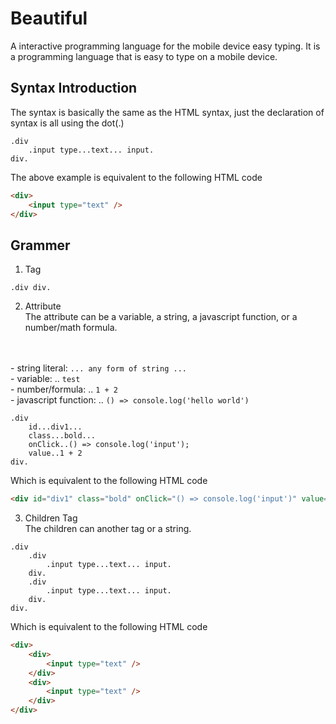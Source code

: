 # Beautiful

A interactive programming language for the mobile device easy typing.
It is a programming language that is easy to type on a mobile device.

## Syntax Introduction

The syntax is basically the same as the HTML syntax, just the declaration of syntax is all using the dot(.)

```beau
.div
    .input type...text... input.
div.
```

The above example is equivalent to the following HTML code
```html
<div>
    <input type="text" />
</div>
```

## Grammer
1. Tag
```
.div div.
```

2. Attribute
<br>The attribute can be a variable, a string, a javascript function, or a number/math formula.
<br>
<br>- string literal: <code>... any form of string ...</code>
<br>- variable: .. <code>test</code>
<br>- number/formula: .. <code>1 + 2</code>
<br>- javascript function: .. <code>() => console.log('hello world')</code>
<br>

```
.div 
    id...div1...
    class...bold...
    onClick..() => console.log('input');
    value..1 + 2
div.
```

Which is equivalent to the following HTML code
```html
<div id="div1" class="bold" onClick="() => console.log('input')" value="3"></div>
```

3. Children Tag
<br>The children can another tag or a string.

```
.div
    .div
        .input type...text... input.
    div.
    .div
        .input type...text... input.
    div.
div.
```

Which is equivalent to the following HTML code
```html
<div>
    <div>
        <input type="text" />
    </div>
    <div>
        <input type="text" />
    </div>
</div>
```